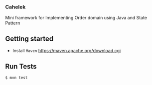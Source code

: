
### Cahelek

Mini framework for Implementing Order domain using Java and State Pattern

## Getting started

- Install `Maven`
https://maven.apache.org/download.cgi

## Run Tests

```shell
$ mvn test
```
